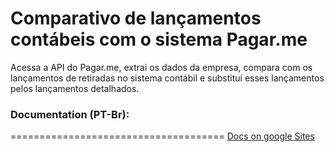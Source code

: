 
# Comparativo de lançamentos contábeis com o sistema Pagar.me
Acessa a API do Pagar.me, extrai os dados da empresa, compara com os lançamentos
de retiradas no sistema contábil e substitui esses lançamentos pelos lançamentos
detalhados.

### Documentation (PT-Br):
=====================================
<a href="https://sites.google.com/view/documentacaogpo/">Docs on google Sites</a>
